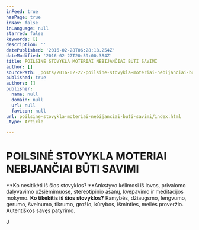 ```yaml
---
inFeed: true
hasPage: true
inNav: false
inLanguage: null
starred: false
keywords: []
description: ''
datePublished: '2016-02-28T06:28:18.254Z'
dateModified: '2016-02-27T20:59:00.384Z'
title: POILSINĖ STOVYKLA MOTERIAI NEBIJANČIAI BŪTI SAVIMI
author: []
sourcePath: _posts/2016-02-27-poilsine-stovykla-moteriai-nebijanciai-buti-savimi.md
published: true
authors: []
publisher:
  name: null
  domain: null
  url: null
  favicon: null
url: poilsine-stovykla-moteriai-nebijanciai-buti-savimi/index.html
_type: Article

---
```

# POILSINĖ STOVYKLA MOTERIAI NEBIJANČIAI BŪTI SAVIMI

**Ko nesitikėti iš šios stovyklos? **Ankstyvo kėlimosi iš lovos, privalomo dalyvavimo užsiėmimuose, stereotipinio asanų, kvėpavimo ir meditacijos mokymo. **Ko tikėkitis iš šios stovyklos?** Ramybės, džiaugsmo, lengvumo, gerumo, švelnumo, tikrumo, grožio, kūrybos, išminties, meilės proveržio. Autentiškos savęs patyrimo.  

J